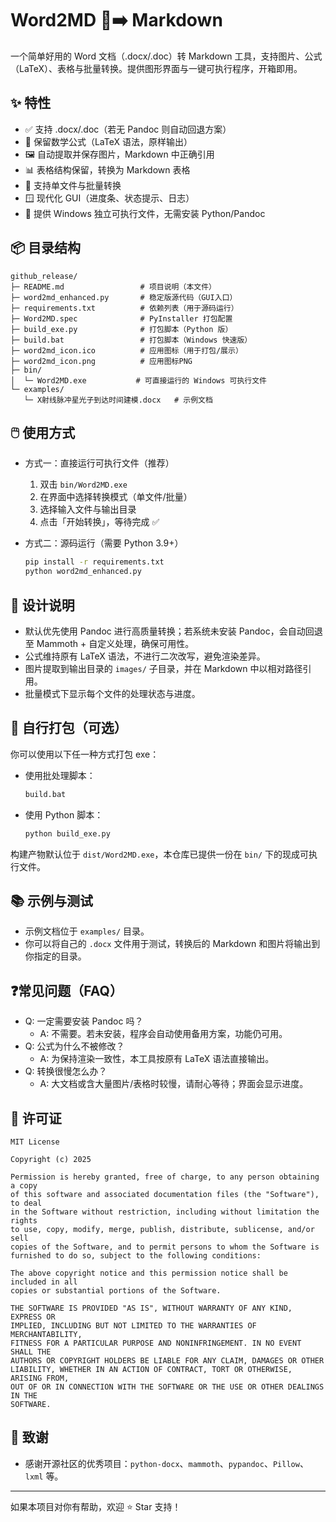 # Word2MD 📝➡️ Markdown

一个简单好用的 Word 文档（.docx/.doc）转 Markdown 工具，支持图片、公式（LaTeX）、表格与批量转换。提供图形界面与一键可执行程序，开箱即用。

## ✨ 特性
- ✅ 支持 .docx/.doc（若无 Pandoc 则自动回退方案）
- 🧮 保留数学公式（LaTeX 语法，原样输出）
- 🖼️ 自动提取并保存图片，Markdown 中正确引用
- 📊 表格结构保留，转换为 Markdown 表格
- 📂 支持单文件与批量转换
- 🪟 现代化 GUI（进度条、状态提示、日志）
- 🚀 提供 Windows 独立可执行文件，无需安装 Python/Pandoc

## 📦 目录结构
```
github_release/
├─ README.md                 # 项目说明（本文件）
├─ word2md_enhanced.py       # 稳定版源代码（GUI入口）
├─ requirements.txt          # 依赖列表（用于源码运行）
├─ Word2MD.spec              # PyInstaller 打包配置
├─ build_exe.py              # 打包脚本（Python 版）
├─ build.bat                 # 打包脚本（Windows 快速版）
├─ word2md_icon.ico          # 应用图标（用于打包/展示）
├─ word2md_icon.png          # 应用图标PNG
├─ bin/
│  └─ Word2MD.exe           # 可直接运行的 Windows 可执行文件
└─ examples/
   └─ X射线脉冲星光子到达时间建模.docx   # 示例文档
```

## 🖱️ 使用方式

- 方式一：直接运行可执行文件（推荐）
  1. 双击 `bin/Word2MD.exe`
  2. 在界面中选择转换模式（单文件/批量）
  3. 选择输入文件与输出目录
  4. 点击「开始转换」，等待完成 ✅

- 方式二：源码运行（需要 Python 3.9+）
  ```bash
  pip install -r requirements.txt
  python word2md_enhanced.py
  ```

## 🧠 设计说明
- 默认优先使用 Pandoc 进行高质量转换；若系统未安装 Pandoc，会自动回退至 Mammoth + 自定义处理，确保可用性。
- 公式维持原有 LaTeX 语法，不进行二次改写，避免渲染差异。
- 图片提取到输出目录的 `images/` 子目录，并在 Markdown 中以相对路径引用。
- 批量模式下显示每个文件的处理状态与进度。

## 🔨 自行打包（可选）
你可以使用以下任一种方式打包 exe：

- 使用批处理脚本：
  ```bat
  build.bat
  ```

- 使用 Python 脚本：
  ```bash
  python build_exe.py
  ```

构建产物默认位于 `dist/Word2MD.exe`，本仓库已提供一份在 `bin/` 下的现成可执行文件。

## 📚 示例与测试
- 示例文档位于 `examples/` 目录。
- 你可以将自己的 `.docx` 文件用于测试，转换后的 Markdown 和图片将输出到你指定的目录。

## ❓常见问题（FAQ）
- Q: 一定需要安装 Pandoc 吗？
  - A: 不需要。若未安装，程序会自动使用备用方案，功能仍可用。
- Q: 公式为什么不被修改？
  - A: 为保持渲染一致性，本工具按原有 LaTeX 语法直接输出。
- Q: 转换很慢怎么办？
  - A: 大文档或含大量图片/表格时较慢，请耐心等待；界面会显示进度。

## 📄 许可证
```
MIT License

Copyright (c) 2025

Permission is hereby granted, free of charge, to any person obtaining a copy
of this software and associated documentation files (the "Software"), to deal
in the Software without restriction, including without limitation the rights
to use, copy, modify, merge, publish, distribute, sublicense, and/or sell
copies of the Software, and to permit persons to whom the Software is
furnished to do so, subject to the following conditions:

The above copyright notice and this permission notice shall be included in all
copies or substantial portions of the Software.

THE SOFTWARE IS PROVIDED "AS IS", WITHOUT WARRANTY OF ANY KIND, EXPRESS OR
IMPLIED, INCLUDING BUT NOT LIMITED TO THE WARRANTIES OF MERCHANTABILITY,
FITNESS FOR A PARTICULAR PURPOSE AND NONINFRINGEMENT. IN NO EVENT SHALL THE
AUTHORS OR COPYRIGHT HOLDERS BE LIABLE FOR ANY CLAIM, DAMAGES OR OTHER
LIABILITY, WHETHER IN AN ACTION OF CONTRACT, TORT OR OTHERWISE, ARISING FROM,
OUT OF OR IN CONNECTION WITH THE SOFTWARE OR THE USE OR OTHER DEALINGS IN THE
SOFTWARE.
```

## 🌟 致谢
- 感谢开源社区的优秀项目：`python-docx`、`mammoth`、`pypandoc`、`Pillow`、`lxml` 等。

---

如果本项目对你有帮助，欢迎 ⭐️ Star 支持！
